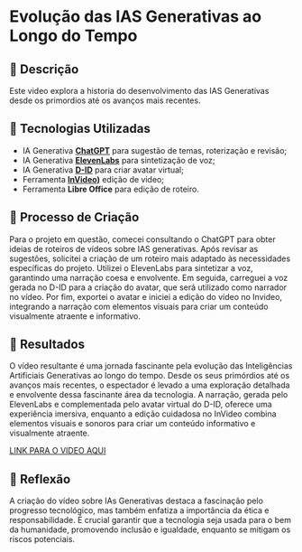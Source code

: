 # Evolução das IAS Generativas ao Longo do Tempo

## 📒 Descrição
Este video explora a historia do desenvolvimento das IAS Generativas desde os primordios até os avanços mais recentes.

## 🤖 Tecnologias Utilizadas
- IA Generativa **[ChatGPT](https://chat.openai.com)** para sugestão de temas, roterização e revisão;
- IA Generativa **[ElevenLabs](https://elevenlabs.io)** para sintetização de voz;
- IA Generativa **[D-ID](https://studio.d-id.com)** para criar avatar virtual;
- Ferramenta **[InVideo](https://invideo.io))** edição de video;
- Ferramenta **Libre Office** para edição de roteiro.

## 🧐 Processo de Criação
Para o projeto em questão, comecei consultando o ChatGPT para obter ideias de roteiros de vídeos sobre IAS generativas. Após revisar as sugestões, solicitei a criação de um roteiro mais adaptado às necessidades específicas do projeto. Utilizei o ElevenLabs para sintetizar a voz, garantindo uma narração coesa e envolvente. Em seguida, carreguei a voz gerada no D-ID para a criação do avatar, que será utilizado como narrador no vídeo. Por fim, exportei o avatar e iniciei a edição do vídeo no Invideo, integrando a narração com elementos visuais para criar um conteúdo visualmente atraente e informativo.

## 🚀 Resultados
O vídeo resultante é uma jornada fascinante pela evolução das Inteligências Artificiais Generativas ao longo do tempo. Desde os seus primórdios até os avanços mais recentes, o espectador é levado a uma exploração detalhada e envolvente dessa fascinante área da tecnologia. A narração, gerada pelo ElevenLabs e complementada pelo avatar virtual do D-ID, oferece uma experiência imersiva, enquanto a edição cuidadosa no InVideo combina elementos visuais e sonoros para criar um conteúdo informativo e visualmente atraente.

[LINK PARA O VIDEO AQUI]()

## 💭 Reflexão
A criação do vídeo sobre IAs Generativas destaca a fascinação pelo progresso tecnológico, mas também enfatiza a importância da ética e responsabilidade. É crucial garantir que a tecnologia seja usada para o bem da humanidade, promovendo inclusão e igualdade, enquanto se mitigam os riscos potenciais.
